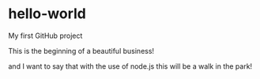 hello-world
===========

My first GitHub project

This is the beginning of a beautiful business!

and I want to say that with the use of node.js this will be a walk in the park!
